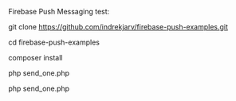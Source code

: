 Firebase Push Messaging test:

git clone https://github.com/indrekjarv/firebase-push-examples.git

cd firebase-push-examples

composer install

php send_one.php

php send_one.php